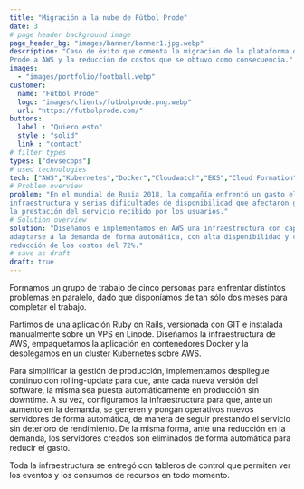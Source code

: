 ```yaml
---
title: "Migración a la nube de Fútbol Prode"
date: 3
# page header background image
page_header_bg: "images/banner/banner1.jpg.webp"
description: "Caso de éxito que comenta la migración de la plataforma de Fútbol
Prode a AWS y la reducción de costos que se obtuvo como consecuencia."
images: 
  - "images/portfolio/football.webp"
customer:
  name: "Fútbol Prode"
  logo: "images/clients/futbolprode.png.webp"
  url: "https://futbolprode.com/"
buttons:
  label : "Quiero esto"
  style : "solid"
  link : "contact"
# filter types
types: ["devsecops"]
# used technologies
tech: ["AWS","Kubernetes","Docker","Cloudwatch","EKS","Cloud Formation"]
# Problem overview
problem: "En el mundial de Rusia 2018, la compañía enfrentó un gasto elevado en
infraestructura y serias dificultades de disponibilidad que afectaron gravemente
la prestación del servicio recibido por los usuarios."
# Solution overview
solution: "Diseñamos e implementamos en AWS una infraestructura con capacidad de
adaptarse a la demanda de forma automática, con alta disponibilidad y con una
reducción de los costos del 72%."
# save as draft
draft: true
---
```


Formamos un grupo de trabajo de cinco personas para enfrentar distintos
problemas en paralelo, dado que disponíamos de tan sólo dos meses para completar
el trabajo.

Partimos de una aplicación Ruby on Rails, versionada con GIT e instalada
manualmente sobre un VPS en Linode. Diseñamos la infraestructura de AWS,
empaquetamos la aplicación en contenedores Docker y la desplegamos en un cluster
Kubernetes sobre AWS.

Para simplificar la gestión de producción, implementamos despliegue continuo con
rolling-update para que, ante cada nueva versión del software, la misma sea
puesta automáticamente en producción sin downtime. A su vez, configuramos la
infraestructura para que, ante un aumento en la demanda, se generen y pongan
operativos nuevos servidores de forma automática, de manera de seguir prestando
el servicio sin deterioro de rendimiento. De la misma forma, ante una reducción
en la demanda, los servidores creados son eliminados de forma automática para
reducir el gasto.

Toda la infraestructura se entregó con tableros de control que permiten ver los
eventos y los consumos de recursos en todo momento.
